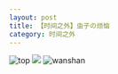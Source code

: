 ```yaml
---
layout: post
title: 【时间之外】虫子の烦恼
category: 时间之外
---
```

![top](http://rdr022gcy.hd-bkt.clouddn.com/img/top-220325-2.png)
![](http://rdr13xtfo.hd-bkt.clouddn.com/img/worry-220512-1.jpeg)
![wanshan](http://rdr022gcy.hd-bkt.clouddn.com/img/wanshan.png)
  




